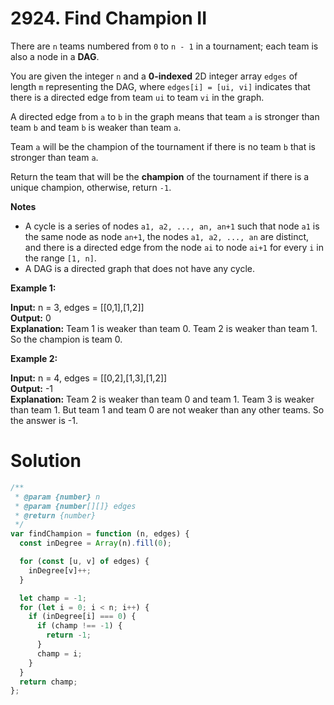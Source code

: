 # 2924. Find Champion II

There are `n` teams numbered from `0` to `n - 1` in a tournament; each team is also a node in a **DAG**.

You are given the integer `n` and a **0-indexed** 2D integer array `edges` of length `m` representing the DAG, where `edges[i] = [ui, vi]` indicates that there is a directed edge from team `ui` to team `vi` in the graph.

A directed edge from `a` to `b` in the graph means that team `a` is stronger than team `b` and team `b` is weaker than team `a`.

Team `a` will be the champion of the tournament if there is no team `b` that is stronger than team `a`.

Return the team that will be the **champion** of the tournament if there is a unique champion, otherwise, return `-1`.

**Notes**

- A cycle is a series of nodes `a1, a2, ..., an, an+1` such that node `a1` is the same node as node `an+1`, the nodes `a1, a2, ..., an` are distinct, and there is a directed edge from the node `ai` to node `ai+1` for every `i` in the range `[1, n]`.
- A DAG is a directed graph that does not have any cycle.

**Example 1:**

**Input:** n = 3, edges = [[0,1],[1,2]] <br>
**Output:** 0<br>
**Explanation:** Team 1 is weaker than team 0. Team 2 is weaker than team 1. So the champion is team 0.<br>

**Example 2:**

**Input:** n = 4, edges = [[0,2],[1,3],[1,2]]<br>
**Output:** -1<br>
**Explanation:** Team 2 is weaker than team 0 and team 1. Team 3 is weaker than team 1. But team 1 and team 0 are not weaker than any other teams. So the answer is -1.

# Solution

```js
/**
 * @param {number} n
 * @param {number[][]} edges
 * @return {number}
 */
var findChampion = function (n, edges) {
  const inDegree = Array(n).fill(0);

  for (const [u, v] of edges) {
    inDegree[v]++;
  }

  let champ = -1;
  for (let i = 0; i < n; i++) {
    if (inDegree[i] === 0) {
      if (champ !== -1) {
        return -1;
      }
      champ = i;
    }
  }
  return champ;
};
```
